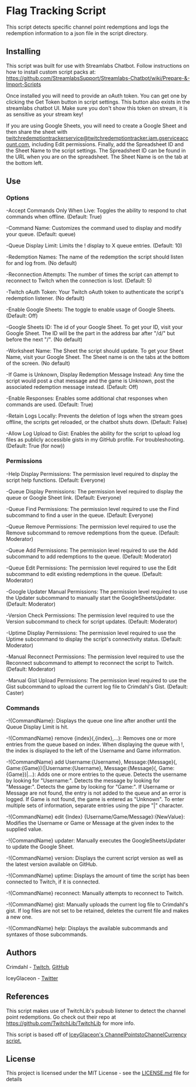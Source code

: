 # Flag Tracking Script

This script detects specific channel point redemptions and logs the redemption information to a json file in the script directory.

## Installing

This script was built for use with Streamlabs Chatbot.
Follow instructions on how to install custom script packs at:
https://github.com/StreamlabsSupport/Streamlabs-Chatbot/wiki/Prepare-&-Import-Scripts

Once installed you will need to provide an oAuth token. You can get one by clicking the Get Token button in script settings.
This button also exists in the streamlabs chatbot UI. Make sure you don't show this token on stream, it is as sensitive
as your stream key!

If you are using Google Sheets, you will need to create a Google Sheet and then share the sheet with twitchredemptiontrackerservice@twitchredemptiontracker.iam.gserviceaccount.com, including Edit permissions.
Finally, add the Spreadsheet ID and the Sheet Name to the script settings. The Spreadsheet ID can be found in the URL when you are on the spreadsheet. The Sheet Name is on the tab at the bottom left.

## Use

### Options

-Accept Commands Only When Live: Toggles the ability to respond to chat commands when offline. (Default: True)

-Command Name: Customizes the command used to display and modify your queue. (Default: queue)

-Queue Display Limit: Limits the !<CommandName> display to X queue entries. (Default: 10)

-Redemption Names: The name of the redemption the script should listen for and log from. (No default)

-Reconnection Attempts: The number of times the script can attempt to reconnect to Twitch when the connection is lost. (Default: 5)

-Twitch oAuth Token: Your Twitch oAuth token to authenticate the script's redemption listener. (No default)

-Enable Google Sheets: The toggle to enable usage of Google Sheets. (Default: Off)

-Google Sheets ID: The id of your Google Sheet. To get your ID, visit your Google Sheet. The ID will be the part in the address bar after "/d/" but before the next "/". (No default)

-Worksheet Name: The Sheet the script should update. To get your Sheet Name, visit your Google Sheet. The Sheet name is on the tabs at the bottom of the screen. (No default)

-If Game is Unknown, Display Redemption Message Instead: Any time the script would post a chat message and the game is Unknown, post the associated redemption message instead. (Default: Off)

-Enable Responses: Enables some additional chat responses when commands are used. (Default: True)

-Retain Logs Locally: Prevents the deletion of logs when the stream goes offline, the scripts get reloaded, or the chatbot shuts down. (Default: False)

-Allow Log Upload to Gist: Enables the ability for the script to upload log files as publicly accessible gists in my GitHub profile. For troubleshooting. (Default: True (for now))

### Permissions

-Help Display Permissions: The permission level required to display the script help functions. (Default: Everyone)

-Queue Display Permissions: The permission level required to display the queue or Google Sheet link. (Default: Everyone)

-Queue Find Permissions: The permission level required to use the Find subcommand to find a user in the queue. (Default: Everyone)

-Queue Remove Permissions: The permission level required to use the Remove subcommand to remove redemptions from the queue. (Default: Moderator)

-Queue Add Permissions: The permission level required to use the Add subcommand to add redemptions to the queue. (Default: Moderator)

-Queue Edit Permissions: The permission level required to use the Edit subcommand to edit existing redemptions in the queue. (Default: Moderator)

-Google Updater Manual Permissions: The permission level required to use the Updater subcommand to manually start the GoogleSheetsUpdater. (Default: Moderator)

-Version Check Permissions: The permission level required to use the Version subcommand to check for script updates. (Default: Moderator)

-Uptime Display Permissions: The permission level required to use the Uptime subcommand to display the script's connectivity status. (Default: Moderator)

-Manual Reconnect Permissions: The permission level required to use the Reconnect subcommand to attempt to reconnect the script to Twitch. (Default: Moderator)

-Manual Gist Upload Permissions: The permission level required to use the Gist subcommand to upload the current log file to Crimdahl's Gist. (Default: Caster)

### Commands

-!{CommandName}: Displays the queue one line after another until the Queue Display Limit is hit.
  
-!{CommandName} remove {index}(,{index},...): Removes one or more entries from the queue based on index. When displaying the queue with !<CommandName>, the index is displayed to the left of the Username and Game information.
  
-!{CommandName} add Username:{Username}, Message:{Message}(, Game:{Game})(|Username:{Username}, Message:{Message}(, Game:{Game})|...): Adds one or more entries to the queue. Detects the username by looking for "Username:". Detects the message by looking for "Message:". Detects the game by looking for "Game:". If Username or Message are not found, the entry is not added to the queue and an error is logged. If Game is not found, the game is entered as "Unknown". To enter multiple sets of information, separate entries using the pipe "|" character.
  
-!{CommandName} edit {Index} {Username/Game/Message}:{NewValue}: Modifies the Username or Game or Message at the given index to the supplied value.

-!{CommandName} updater: Manually executes the GoogleSheetsUpdater to update the Google Sheet.

-!{CommandName} version: Displays the current script version as well as the latest version available on GitHub.

-!{CommandName} uptime: Displays the amount of time the script has been connected to Twitch, if it is connected.

-!{CommandName} reconnect: Manually attempts to reconnect to Twitch.

-!{CommandName} gist: Manually uploads the current log file to Crimdahl's gist. If log files are not set to be retained, deletes the current file and makes a new one.

-!{CommandName} help: Displays the available subcommands and syntaxes of those subcommands.

## Authors

Crimdahl - [Twitch](https://www.twitch.tv/crimdahl), [GitHub](https://github.com/Crimdahl/)

IceyGlaceon - [Twitter](https://www.twitter.com/theiceyglaceon)

## References

This script makes use of TwitchLib's pubsub listener to detect the channel point redemptions. Go check out their repo at https://github.com/TwitchLib/TwitchLib for more info.

This script is based off of [IceyGlaceon's ChannelPointstoChannelCurrency script.](https://github.com/iceyglaceon/SLCB-Channel-Points-to-Channel-Currency/)

## License

This project is licensed under the MIT License - see the [LICENSE.md](LICENSE.md) file for details

